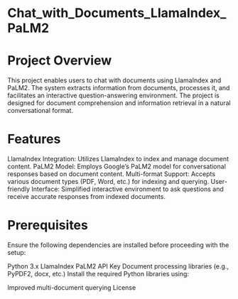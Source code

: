 # Chat_with_Documents_LlamaIndex_PaLM2
 # Project Overview
This project enables users to chat with documents using LlamaIndex and PaLM2. The system extracts information from documents, processes it, and facilitates an interactive question-answering environment. The project is designed for document comprehension and information retrieval in a natural conversational format.

 # Features
LlamaIndex Integration: Utilizes LlamaIndex to index and manage document content.
PaLM2 Model: Employs Google’s PaLM2 model for conversational responses based on document content.
Multi-format Support: Accepts various document types (PDF, Word, etc.) for indexing and querying.
User-friendly Interface: Simplified interactive environment to ask questions and receive accurate responses from indexed documents.
 # Prerequisites
Ensure the following dependencies are installed before proceeding with the setup:

Python 3.x
LlamaIndex
PaLM2 API Key
Document processing libraries (e.g., PyPDF2, docx, etc.)
Install the required Python libraries using:


Improved multi-document querying
License
